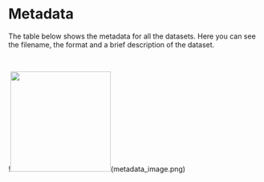# Metadata

The table below shows the metadata for all the datasets. Here you can see the filename, the format and a brief description of the dataset. 

<br />

!<img src="https://image-url.type" width="200" height="200">(metadata_image.png)



